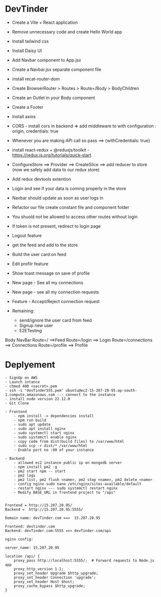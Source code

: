 # DevTinder

- Create a Vite + React application
- Remove unnecessary code and create Hello World app
- Install tailwind css
- Install Daisy UI
- Add Navbar component to App.jsx
- Create a Navbar.jsx separate component file
- install recat-router-dom
- Create BrowserRouter > Routes > Route=/Body > BodyChildren
- Create an Outlet in your Body component
- Create a Footer

- Install axios
- CORS - install cors in backend => add middleware to with configuration : origin, credentials: true
- Whenever you are making API call so pass ==> {withCredentials: true}
- install react-redux + @reduxjs/toolkit - https://redux.js.org/tutorials/quick-start
- ConfigureStore ==> Provider ==> CreateSlice ==> add reducer to store (now we safely add data to our redux store)
- Add redux devtools extention 
- Login and see if your data is coming properly in the store
- Navbar should update as soon as user logs in 
- Refactor our file create constant file and component folder
- You shuold not be allowed to access other routes without login
- If token is not present, redirect to login page 
- Logout feature
- get the feed and add to the store
- Build the user card on feed 
- Edit profilr feature
- Show toast message on save of profile 
- New page - See all my connections 
- New page - see all my connection requests
- Feature - Accept/Reject connection request

- Remaining:
    - send/ignore the user card from feed
    - Signup new user
    - E2ETesting 


Body
    NavBar
    Route=/ ==>Feed
    Route=/login  ==> Login
    Route=/connections ==> Connections
    Route=/profile ==> Profile


# Deplyement
    - SignUp on AWS
    - Launch intance
    - chmod 400 <secret>.pem
    - ssh -i "devTinder555.pem" ubuntu@ec2-15-207-20-95.ap-south-1.compute.amazonaws.com --- connect to the instance
    - install node version 22.12.0
    - Git Clone

    - Frontend
        - npm install -> dependencies install
        - npm run build
        - sudo apt update 
        - sudo apt install nginx
        - sudo systemctl start nginx
        - sudo systemctl enable nginx
        - copy code from dist(build files) to /var/www/html
        - sudo scp -r dist/* /var/www/html
        - Enable port no :80 of your instance

    - Backend    
        - allowed ec2 instance public ip on mongodb server
        - npm install pm2 -g
        - pm2 start npm -- start
        - pm2 logs
        - pm2 list, pm2 flush <name>, pm2 stop <name>, pm2 delete <name>
        - config nginx sudo nano /etc/nginx/sites-available/default 
        - restart nginx --- sudo systemctl restart nginx
        - Modify BASE_URL in frontend project to "/api"


    Frontend = http://15.207.20.95/
    Backend =  http://15.207.20.95:5555/

    Domain name: devTinder.com ==>  15.207.20.95

    Frontend: devtinder.com
    Backend: devTinder.com:5555 ==> devTinder.com/api

    nginx config:

    server_name: 15.207.20.95

    location /api/ {
        proxy_pass http://localhost:5555/;  # Forward requests to Node.js app
        proxy_http_version 1.1;
        proxy_set_header Upgrade $http_upgrade;
        proxy_set_header Connection 'upgrade';
        proxy_set_header Host $host;
        proxy_cache_bypass $http_upgrade;
    }
